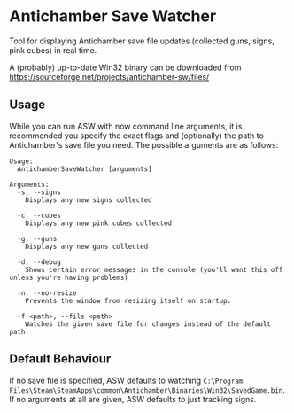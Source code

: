 Antichamber Save Watcher
========================

Tool for displaying Antichamber save file updates (collected guns, signs, pink cubes) in real time.

A (probably) up-to-date Win32 binary can be downloaded from https://sourceforge.net/projects/antichamber-sw/files/

Usage
-----

While you can run ASW with now command line arguments, it is recommended you specify the exact flags and (optionally) the path to Antichamber's save file you need. The possible arguments are as follows:

    Usage:
      AntichamberSaveWatcher [arguments]
    
    Arguments:
      -s, --signs
        Displays any new signs collected
      
      -c, --cubes
        Displays any new pink cubes collected
    
      -g, --guns
        Displays any new guns collected
      
      -d, --debug
        Shows certain error messages in the console (you'll want this off unless you're having problems)
      
      -n, --no-resize
        Prevents the window from resizing itself on startup.
      
      -f <path>, --file <path>
        Watches the given save file for changes instead of the default path.

Default Behaviour
-----------------

If no save file is specified, ASW defaults to watching ``C:\Program Files\Steam\SteamApps\common\Antichamber\Binaries\Win32\SavedGame.bin``. If no arguments at all are given, ASW defaults to just tracking signs.
